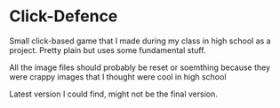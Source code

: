 # Click-Defence
Small click-based game that I made during my class in high school as a project. Pretty plain but uses some fundamental stuff.

All the image files should probably be reset or soemthing because they were crappy images that I thought were cool in high school

Latest version I could find, might not be the final version. 
